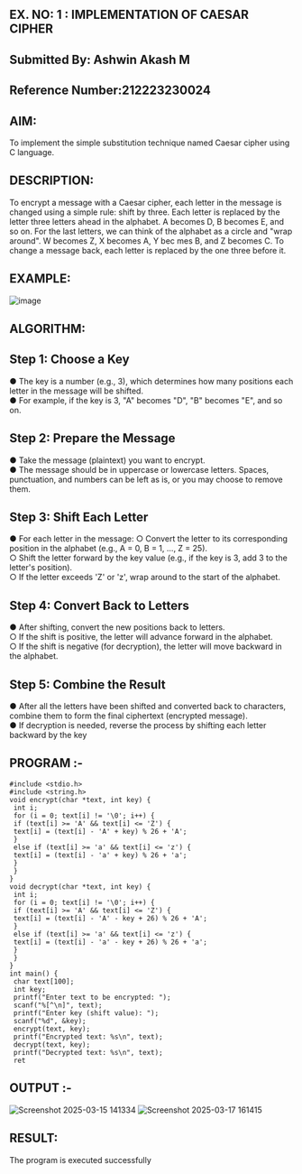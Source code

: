 ## EX. NO: 1 : IMPLEMENTATION OF CAESAR CIPHER
## Submitted By: Ashwin Akash M
## Reference Number:212223230024

## AIM:

To implement the simple substitution technique named Caesar cipher using C language.

## DESCRIPTION:

To encrypt a message with a Caesar cipher, each letter in the message is changed using a simple rule: shift by three. Each letter is replaced by the letter three letters ahead in the alphabet. A becomes D, B becomes E, and so on. For the last letters, we can think of the
alphabet as a circle and "wrap around". W becomes Z, X becomes A, Y bec mes B, and Z
becomes C. To change a message back, each letter is replaced by the one three before it.

## EXAMPLE:



![image](https://github.com/Hemamanigandan/CNS/assets/149653568/eb9c6c43-8c80-4cdd-b9d4-91705a311c79)


## ALGORITHM:

## Step 1: Choose a Key
● The key is a number (e.g., 3), which determines how many positions each
letter in the message will be shifted.<br>
● For example, if the key is 3, "A" becomes "D", "B" becomes "E", and so on.
## Step 2: Prepare the Message
● Take the message (plaintext) you want to encrypt.<br>
● The message should be in uppercase or lowercase letters. Spaces,
punctuation, and numbers can be left as is, or you may choose to remove
them.
## Step 3: Shift Each Letter
● For each letter in the message:
○ Convert the letter to its corresponding position in the alphabet (e.g., A =
0, B = 1, ..., Z = 25).<br>
○ Shift the letter forward by the key value (e.g., if the key is 3, add 3 to
the letter's position).<br>
○ If the letter exceeds 'Z' or 'z', wrap around to the start of the alphabet.
## Step 4: Convert Back to Letters
● After shifting, convert the new positions back to letters.<br>
○ If the shift is positive, the letter will advance forward in the alphabet.<br>
○ If the shift is negative (for decryption), the letter will move backward in
the alphabet.
## Step 5: Combine the Result
● After all the letters have been shifted and converted back to characters,
combine them to form the final ciphertext (encrypted message).<br>
● If decryption is needed, reverse the process by shifting each letter backward
by the key

## PROGRAM :-
```
#include <stdio.h>
#include <string.h>
void encrypt(char *text, int key) {
 int i;
 for (i = 0; text[i] != '\0'; i++) {
 if (text[i] >= 'A' && text[i] <= 'Z') {
 text[i] = (text[i] - 'A' + key) % 26 + 'A';
 }
 else if (text[i] >= 'a' && text[i] <= 'z') {
 text[i] = (text[i] - 'a' + key) % 26 + 'a';
 }
 }
}
void decrypt(char *text, int key) {
 int i;
 for (i = 0; text[i] != '\0'; i++) {
 if (text[i] >= 'A' && text[i] <= 'Z') {
 text[i] = (text[i] - 'A' - key + 26) % 26 + 'A';
 }
 else if (text[i] >= 'a' && text[i] <= 'z') {
 text[i] = (text[i] - 'a' - key + 26) % 26 + 'a';
 }
 }
}
int main() {
 char text[100];
 int key;
 printf("Enter text to be encrypted: ");
 scanf("%[^\n]", text);
 printf("Enter key (shift value): ");
 scanf("%d", &key);
 encrypt(text, key);
 printf("Encrypted text: %s\n", text);
 decrypt(text, key);
 printf("Decrypted text: %s\n", text);
 ret
```


## OUTPUT :-
![Screenshot 2025-03-15 141334](https://github.com/user-attachments/assets/b55e4d4a-0f9a-4354-b802-dc137573598c)
![Screenshot 2025-03-17 161415](https://github.com/user-attachments/assets/f7918868-116a-4a3e-b392-8c8e627c50c0)

## RESULT:
The program is executed successfully
